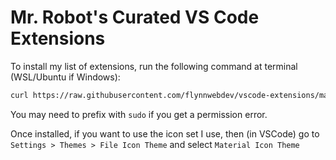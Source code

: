# Mr. Robot's Curated VS Code Extensions

To install my list of extensions, run the following command at terminal (WSL/Ubuntu if Windows):

```sh
curl https://raw.githubusercontent.com/flynnwebdev/vscode-extensions/main/install.sh | sh
```

You may need to prefix with `sudo` if you get a permission error.

Once installed, if you want to use the icon set I use, then (in VSCode) go to `Settings > Themes > File Icon Theme` and select `Material Icon Theme`
